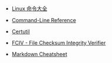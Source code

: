 * [Linux 命令大全](http://man.linuxde.net/)

* [Command-Line Reference](https://technet.microsoft.com/en-us/library/cc754340)

* [Certutil][certutil-link]

* [FCIV - File Checksum Integrity Verifier][fciv-link]

* [Markdown Cheatsheet](https://github.com/adam-p/markdown-here/wiki/Markdown-Cheatsheet)



<!-- References Links Begin -->
[certutil-link]: https://technet.microsoft.com/en-us/library/cc732443(v=ws.11).aspx
[fciv-link]: https://support.microsoft.com/en-us/help/841290/availability-and-description-of-the-file-checksum-integrity-verifier-utility
<!-- References Links End -->

